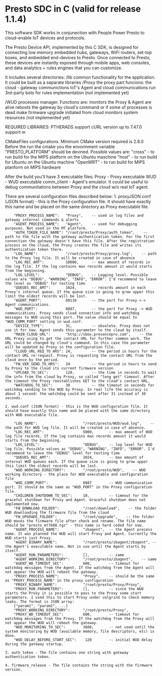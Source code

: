 Presto SDC in C (valid for release 1.1.4)
======================================================

This software SDK works in conjunection with People Power Presto to cloud-enable IoT devices and protocols.

The Presto Device API, implemented by this C SDK, is designed for connecting low memory embedded hubs, gateways, WiFi routers, set-top boxes, and embedded end-devices to Presto. Once connected to Presto, these devices are instantly exposed through mobile apps, web consoles, and data analytics + rules engines that you can customize.

It includes several directories:
/lib	common functionality for the application. It could be built as a separate libraries
/Proxy	the proxy part funcions:
			the cloud - gateway communictions
			IoT's Agent and cloud communications 
			run 3rd-party bots for rules implementation (not implemented yet)
			
/WUD	processes manager. Functions are:
			monitors the Proxy & Agent are alive
			reboots the gateway by cloud's command or if some of processes is dead
			make firmware upgrade initiated from cloud
			monitors system resources (not implemented yet)
			
REQUIRED LIBRARIES:
	PTHERADS support
	cURL version up to 7.47.0 support
	m
	
CMakeFiles configurations.
	Minimum CMake version required is 2.8.0
	Before the run the cmake you the envorinment variable "PRESTO_PLATFORM" should be devined. Possible values are:
		"cross"	- to run build for the MIPS platform on the Ubuntu maschine
		"host" - to run build for Ubuntu on the Ubuntu machine
		"OpenWRT" - to run build for MIPS planform on MIPS hardware
		
After the build you'll have 3 executable files:
	Proxy		- Proxy executable
	WUD			- WUD executable
	comm_client	- Agent's emulator. It could be useful to debug communitations between Proxy and the cloud w/o real IoT agent.
	
There are several configuration files described below:
	1. proxyJSON.conf (JSON format) - this is the Proxy configuration file. It should have exactly this name and be placed on the same directory as Proxy executable file.

		"PROXY_PROCESS_NAME":	"Proxy",	-- used in log files and gateway internal commands & alerts
		"AGENT_PROCESS_NAME":	"Agent",	-- used for debugging purposes. Not used in the MT platform.
		"AUTH_TOKEN_FILE_NAME":	"/root/presto/Proxy/auth_token",    -- path to the file with the gateway authentication token. For the first connection the gateway doesn't have this file. After the registration process on the cloud, the Proxy creates the file and writes its authentication token there.
		"LOG_NAME":				"/root/presto/Proxy/proxy.log",    -- path to the Proxy log file. It will be created in case of absence
		"LOG_REC_AMT":			10000,		-- max amount of records in the log file. If the log contains max records amount it would starts from the beginning.
		"LOG_LEVEL":			"DEBUG",    -- Logging level. Possible values are "DEBUG", "WARNING", "INFO", "ERROR". I'd recommend to leave the level as "DEBUG" for testing time
		"QUEUES_REC_AMT":		1024,		-- records amount in each Proxy's internal queue. If the queue size is going to grow upper this limit the oldest records will be lost.
		"AGENT_PORT":			60110		-- the port for Proxy <-> Agent communications. 
		"WUD_PORT":				8887,		-- the port for Proxy -> WUD communications. Proxy sends cloud connection info and watchdog messages to WUD using this port. The value should be equal to "WUD_COMM_PORT" setting in wud.conf.
		"DEVICE_TYPE":			31,			-- obsolete. Proxy does not use it for now. Agent sends this parameter to the cloud by itself.
		"MAIN_CLOUD_URL":		"http://sbox.presencepro.com",    -- the URL Proxy using to get the contact URL for further common work. The URL could be changed by cloud's command. In this case the parameter will be updated by Proxy in the configuration file.
		"CLOUD_URL_REQ_TO_HRS":	24,			-- the period in hours for the contact URL re-request. Proxy is requesting the contact URL from the cloud once by the period.
		"FW_VER_SEND_TO_HRS":	24			-- the period in hours to send by Proxy to the cloud its current firmware version
		"UPLOAD_TO_SEC":		120,		-- the time in seconds to wait the info from the cloud by Proxy, so called "long get" timeout. After the timeout the Proxy reestablishes GET to the cloud's contact URL.
		"WATCHDOG_TO_SEC":		30			-- the timeout in seconds for watchdog sending to the WUD by Proxy. In real life the accuracy is about 1 second: the watchdog could be sent after 31 instead of 30 seconds.

	2. wud.conf (JSON format) - this is the WUD configuration file. It should have exactly this name and be placed with the same directory with WUD executable file.

		"LOG_NAME":                     "/root/presto/WUD/wud.log",    -- the path for WUD log file. It will be created in case of absence.
		"LOG_REC_AMT":                  5000,		-- max amount of WUD log file records. If the log contains max records amount it would starts from the beginning.
		"LOG_LEVEL":                    "DEBUG",	-- log level for WUD log file. Possible values as "DEBUG", "WARNING", "INFO", "ERROR". I'd recommend to leave the "DEBUG" level for testing time
		"QUEUES_REC_AMT":               1024,		-- max amount of internal WUD queues each. If the queue size is going to grow upper this limit the oldest records will be lost.
		"WUD_WORKING_DIRECTORY":        "/root/presto/WUD",    -- WUD working directory - the place for WUD executable and configuration file
		"WUD_COMM_PORT":                8887		-- WUD communication port. It should be the same as "WUD_PORT" in the Proxy configuration file.
		"CHILDREN_SHUTDOWN_TO_SEC":     10,			-- timeout for the graceful shutdown for Proxy and Agent. Graceful shutdown does not implemented now.
		"FW_DOWNLOAD_FOLDER":           "/root/download",    -- the folder WUD downloading the firmware file from the cloud
		"FW_UPGRADE_FOLDER":            "/root/upgrade",    -- the folder WUD moves the firmware file after check and rename. The file name should be "presto_mt7688.tgz" - this name is hard coded for now.
		"AGENT_PROCESS_NAME":           "zbagent",	-- the Agent process name. It was planned the WUD will start Proxy and Agent. Currently the WUD starts just Proxy.
		"AGENT_BINARY_NAME":            "/root/presto/zbagent/zbagent", -- the Agent's executable name. Not in use until the Agent starts by itself.
		"AGENT_RUN_PARAMETERS":         [],			-- same
		"AGENT_WORKING_DIRECTORY":      "/root/presto/zbagent",    -- same
		"AGENT_WD_TIMEOUT_SEC":         600,		-- timeout for watchdog messages from the Agent. If the watchdog from the Agent will not appear the WUD will reboot the gateway.
		"PROXY_PROCESS_NAME":           "Proxy",	-- should be the same as "PROXY_PROCESS_NAME" in the proxy configuration
		"PROXY_BINARY_NAME":            "/root/presto/Proxy/Proxy",
		"PROXY_RUN_PARAMETERS":         [],			-- since the WUD starts the Proxy it is possible to pass to the Proxy some start parameters. I used this to start Proxy under valgrind to check memory leaks. The format is JSON array:
		["param1", "param2", ...]
		"PROXY_WORKING_DIRECTORY":      "/root/presto/Proxy",
		"PROXY_WD_TIMEOUT_SEC":         600,		-- timeout for watchdog messages from the Proxy. If the watchdog from the Proxy will not appear the WUD will reboot the gateway.
		"WUD_MONITORING_TO_SEC":        3600,		-- not used until the system monitoring by WUD (available memory, file descriptors, etc) is done.
		"WUD_DELAY_BEFORE_START_SEC":    120		-- initial WUD delay during the gateway startup.

	3. auth_token - The file contains one string with gateway authentication token.

	4. firmware_release - The file contains the string with the firmware version. 
	